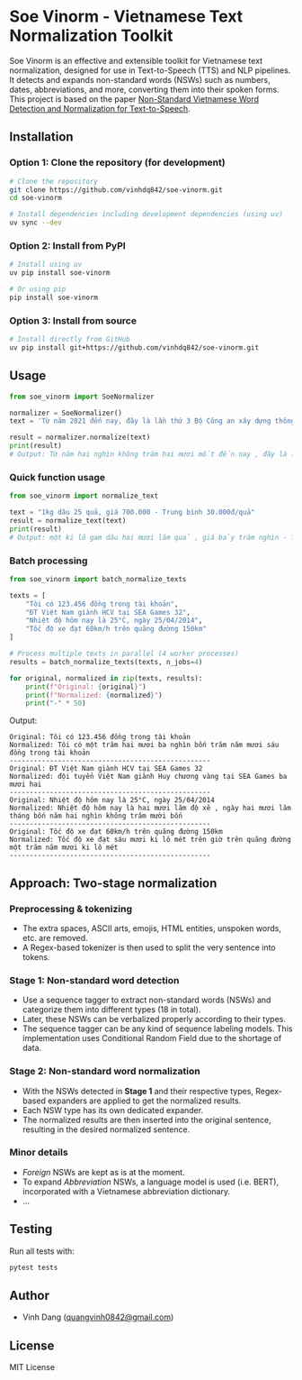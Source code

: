 # Soe Vinorm - Vietnamese Text Normalization Toolkit

Soe Vinorm is an effective and extensible toolkit for Vietnamese text normalization, designed for use in Text-to-Speech (TTS) and NLP pipelines. It detects and expands non-standard words (NSWs) such as numbers, dates, abbreviations, and more, converting them into their spoken forms. This project is based on the paper [Non-Standard Vietnamese Word Detection and Normalization for Text-to-Speech](https://arxiv.org/abs/2209.02971).

## Installation

### Option 1: Clone the repository (for development)
```bash
# Clone the repository
git clone https://github.com/vinhdq842/soe-vinorm.git
cd soe-vinorm

# Install dependencies including development dependencies (using uv)
uv sync --dev
```

### Option 2: Install from PyPI
```bash
# Install using uv
uv pip install soe-vinorm

# Or using pip
pip install soe-vinorm
```

### Option 3: Install from source
```bash
# Install directly from GitHub
uv pip install git+https://github.com/vinhdq842/soe-vinorm.git
```

## Usage

```python
from soe_vinorm import SoeNormalizer

normalizer = SoeNormalizer()
text = 'Từ năm 2021 đến nay, đây là lần thứ 3 Bộ Công an xây dựng thông tư để quy định liên quan đến mẫu hộ chiếu, giấy thông hành.'

result = normalizer.normalize(text)
print(result)
# Output: Từ năm hai nghìn không trăm hai mươi mốt đến nay , đây là lần thứ ba Bộ Công an xây dựng thông tư để quy định liên quan đến mẫu hộ chiếu , giấy thông hành .
```

### Quick function usage
```python
from soe_vinorm import normalize_text

text = "1kg dâu 25 quả, giá 700.000 - Trung bình 30.000đ/quả"
result = normalize_text(text)
print(result)
# Output: một ki lô gam dâu hai mươi lăm quả , giá bảy trăm nghìn - Trung bình ba mươi nghìn đồng trên quả
```

### Batch processing
```python
from soe_vinorm import batch_normalize_texts

texts = [
    "Tôi có 123.456 đồng trong tài khoản",
    "ĐT Việt Nam giành HCV tại SEA Games 32",
    "Nhiệt độ hôm nay là 25°C, ngày 25/04/2014",
    "Tốc độ xe đạt 60km/h trên quãng đường 150km"
]

# Process multiple texts in parallel (4 worker processes)
results = batch_normalize_texts(texts, n_jobs=4)

for original, normalized in zip(texts, results):
    print(f"Original: {original}")
    print(f"Normalized: {normalized}")
    print("-" * 50)
```

Output:
```
Original: Tôi có 123.456 đồng trong tài khoản
Normalized: Tôi có một trăm hai mươi ba nghìn bốn trăm năm mươi sáu đồng trong tài khoản
--------------------------------------------------
Original: ĐT Việt Nam giành HCV tại SEA Games 32
Normalized: đội tuyển Việt Nam giành Huy chương vàng tại SEA Games ba mươi hai
--------------------------------------------------
Original: Nhiệt độ hôm nay là 25°C, ngày 25/04/2014
Normalized: Nhiệt độ hôm nay là hai mươi lăm độ xê , ngày hai mươi lăm tháng bốn năm hai nghìn không trăm mười bốn
--------------------------------------------------
Original: Tốc độ xe đạt 60km/h trên quãng đường 150km
Normalized: Tốc độ xe đạt sáu mươi ki lô mét trên giờ trên quãng đường một trăm năm mươi ki lô mét
--------------------------------------------------
```

## Approach: Two-stage normalization

### Preprocessing & tokenizing
- The extra spaces, ASCII arts, emojis, HTML entities, unspoken words, etc. are removed.
- A Regex-based tokenizer is then used to split the very sentence into tokens.

### Stage 1: Non-standard word detection
- Use a sequence tagger to extract non-standard words (NSWs) and categorize them into different types (18 in total).
- Later, these NSWs can be verbalized properly according to their types.
- The sequence tagger can be any kind of sequence labeling models. This implementation uses Conditional Random Field due to the shortage of data.

### Stage 2: Non-standard word normalization
- With the NSWs detected in **Stage 1** and their respective types, Regex-based expanders are applied to get the normalized results.
- Each NSW type has its own dedicated expander.
- The normalized results are then inserted into the original sentence, resulting in the desired normalized sentence.

### Minor details
- *Foreign* NSWs are kept as is at the moment.
- To expand *Abbreviation* NSWs, a language model is used (i.e. BERT), incorporated with a Vietnamese abbreviation dictionary.
- ...


## Testing
Run all tests with:
```bash
pytest tests
```

## Author
- Vinh Dang (<quangvinh0842@gmail.com>)

## License
MIT License